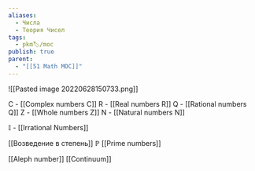 ```yaml
---
aliases:
  - Числа
  - Теория Чисел
tags:
  - pkm🏷/moc
publish: true
parent:
  - "[[51 Math MOC]]"
---
```

![[Pasted image 20220628150733.png]]


C - [[Complex numbers C]]
R - [[Real numbers R]]
Q - [[Rational numbers Q]]
Z - [[Whole numbers Z]]
N - [[Natural numbers N]]

$\mathbb{I}$ - [[Irrational Numbers]]

[[Возведение в степень]]
$\mathbb{P}$ [[Prime numbers]]


[[Aleph number]]
[[Continuum]]